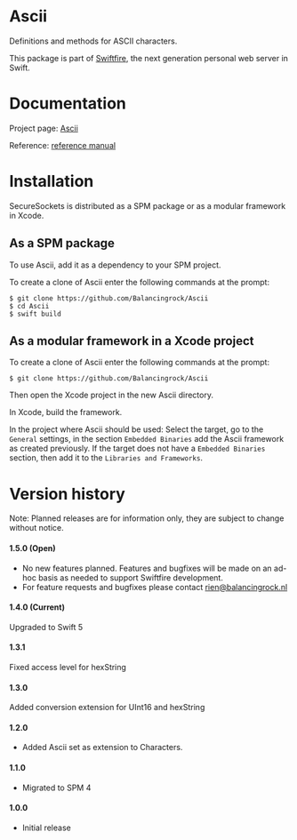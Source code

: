 # Ascii
Definitions and methods for ASCII characters.

This package is part of [Swiftfire](http://swiftfire.nl), the next generation personal web server in Swift.

# Documentation

Project page: [Ascii](http://swiftfire.nl/projects/ascii/ascii.html)

Reference: [reference manual](http://swiftfire.nl/projects/ascii/reference/index.html)

# Installation

SecureSockets is distributed as a SPM package or as a modular framework in Xcode.

## As a SPM package

To use Ascii, add it as a dependency to your SPM project.

To create a clone of Ascii enter the following commands at the prompt:

    $ git clone https://github.com/Balancingrock/Ascii
    $ cd Ascii
    $ swift build

## As a modular framework in a Xcode project

To create a clone of Ascii enter the following commands at the prompt:

    $ git clone https://github.com/Balancingrock/Ascii

Then open the Xcode project in the new Ascii directory.

In Xcode, build the framework.

In the project where Ascii should be used: Select the target, go to the `General` settings, in the section `Embedded Binaries` add the Ascii framework as created previously. If the target does not have a `Embedded Binaries` section, then add it to the `Libraries and Frameworks`.

# Version history

Note: Planned releases are for information only, they are subject to change without notice.

#### 1.5.0 (Open)

- No new features planned. Features and bugfixes will be made on an ad-hoc basis as needed to support Swiftfire development.
- For feature requests and bugfixes please contact rien@balancingrock.nl

#### 1.4.0 (Current)

Upgraded to Swift 5

#### 1.3.1

Fixed access level for hexString

#### 1.3.0

Added conversion extension for UInt16 and hexString

#### 1.2.0

- Added Ascii set as extension to Characters.

#### 1.1.0

- Migrated to SPM 4

#### 1.0.0

- Initial release
